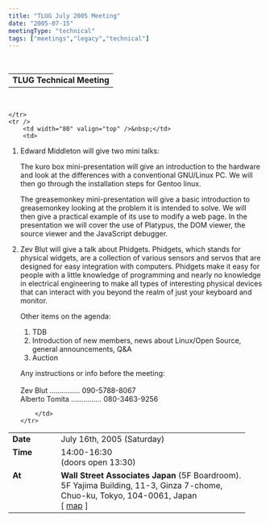 ```yaml
---
title: "TLUG July 2005 Meeting"
date: "2005-07-15"
meetingType: "technical"
tags: ["meetings","legacy","technical"]
---
```


<br>

<table border="0" cellpadding="3" cellspacing="1" width="90%" /><tr>
		<td /><b>TLUG Technical Meeting</b></td></tr>
</table><br>

<table border="0" width="90%" cellpadding="1" cellspacing="1" />
	<tr />
		<td width="80" valign="top" /><b>Date</b></td>
		<td>July 16th, 2005 (Saturday)<br></td>
	</tr>
	<tr />
		<td width="80" valign="top" /><b>Time</b></td>
		<td>14:00-16:30<br>(doors open 13:30)<br></td>
	</tr>
	<tr />
		<td width="80" valign="top" /><b>At</b></td>
		 <td>
		 <b>Wall Street Associates Japan</b> (5F Boardroom).<br>
		 5F Yajima Building, 11-3, Ginza 7-chome,<br>
		 Chuo-ku, Tokyo, 104-0061, Japan<br>
		 [ <a href="http://www.wallstreetjapan.com/Images/Wsa_Map.jpg" target="_blank">map</a> ]<br>
												 </td>

	</tr>
	<tr />
		<td width="80" valign="top" />&nbsp;</td>
		<td>
<p>
<ol>
  <li>
    <p class="BigFirst">
    Edward Middleton will give two mini talks:
    </p>
    <p>
    The kuro box mini-presentation will give an introduction to the
    hardware and look at the differences with a conventional GNU/Linux PC.
    We will then go through the installation steps for Gentoo linux. 
    <p>
    The greasemonkey mini-presentation will give a basic introduction to
    greasemonkey looking at the problem it is intended to solve.  We will
    then give a practical example of its use to modify a web page.  In the
    presentation we will cover the use of Platypus, the DOM viewer, the
    source viewer and the JavaScript debugger.
  </li>
  <li>
    <p class="BigFirst">
    Zev Blut will give a talk about Phidgets.  Phidgets, which stands for
    physical widgets, are a collection of various sensors and servos that
    are designed for easy integration with computers.  Phidgets make it
    easy for people with a little knowledge of programming and nearly no
    knowledge in electrical engineering to make all types of interesting
    physical devices that can interact with you beyond the realm of just
    your keyboard and monitor.
  </p>
  </li>
</p>

<p class="BigFirst">
Other items on the agenda:
</p>
<ol>
<li>TDB
<li>Introduction of new members, news about Linux/Open Source,
   general announcements, Q&A</li>
<li>Auction</li>
</ol>
</p>
<p class="BigFirst">
Any instructions or info before the meeting:<br><br>
Zev Blut       ............... 090-5788-8067<br>
Alberto Tomita ............... 080-3463-9256<br>
</p>

		</td>
	</tr>


</table>
<br>
